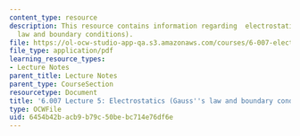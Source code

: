 ```yaml
---
content_type: resource
description: This resource contains information regarding  electrostatics (Gauss's
  law and boundary conditions).
file: https://ol-ocw-studio-app-qa.s3.amazonaws.com/courses/6-007-electromagnetic-energy-from-motors-to-lasers-spring-2011/6454b42bacb9b79c50bebc714e76df6e_MIT6_007S11_lec05.pdf
file_type: application/pdf
learning_resource_types:
- Lecture Notes
parent_title: Lecture Notes
parent_type: CourseSection
resourcetype: Document
title: '6.007 Lecture 5: Electrostatics (Gauss''s law and boundary conditions)'
type: OCWFile
uid: 6454b42b-acb9-b79c-50be-bc714e76df6e
---
```

